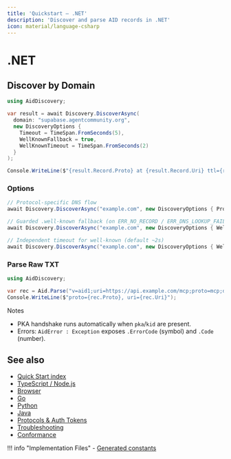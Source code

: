 ```yaml
---
title: 'Quickstart — .NET'
description: 'Discover and parse AID records in .NET'
icon: material/language-csharp
---
```


# .NET

## Discover by Domain

```csharp
using AidDiscovery;

var result = await Discovery.DiscoverAsync(
  domain: "supabase.agentcommunity.org",
  new DiscoveryOptions {
    Timeout = TimeSpan.FromSeconds(5),
    WellKnownFallback = true,
    WellKnownTimeout = TimeSpan.FromSeconds(2)
  }
);

Console.WriteLine($"{result.Record.Proto} at {result.Record.Uri} ttl={result.Ttl} qname={result.QueryName}");
```

### Options

```csharp
// Protocol-specific DNS flow
await Discovery.DiscoverAsync("example.com", new DiscoveryOptions { Protocol = "mcp" });

// Guarded .well-known fallback (on ERR_NO_RECORD / ERR_DNS_LOOKUP_FAILED)
await Discovery.DiscoverAsync("example.com", new DiscoveryOptions { WellKnownFallback = true });

// Independent timeout for well-known (default ~2s)
await Discovery.DiscoverAsync("example.com", new DiscoveryOptions { WellKnownTimeout = TimeSpan.FromSeconds(3) });
```

### Parse Raw TXT

```csharp
using AidDiscovery;

var rec = Aid.Parse("v=aid1;uri=https://api.example.com/mcp;proto=mcp;desc=Example");
Console.WriteLine($"proto={rec.Proto}, uri={rec.Uri}");
```

Notes

- PKA handshake runs automatically when `pka`/`kid` are present.
- Errors: `AidError : Exception` exposes `.ErrorCode` (symbol) and `.Code` (number).

## See also

- [Quick Start index](./index.md)
- [TypeScript / Node.js](./quickstart_ts.md)
- [Browser](./quickstart_browser.md)
- [Go](./quickstart_go.md)
- [Python](./quickstart_python.md)
- [Java](./quickstart_java.md)
- [Protocols & Auth Tokens](../Reference/protocols.md)
- [Troubleshooting](../Reference/troubleshooting.md)
- [Conformance](../Reference/conformance.md)

!!! info "Implementation Files" - [Generated constants](../packages/aid-dotnet/src/Constants.g.cs)
